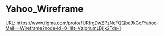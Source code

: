 # Yahoo_Wireframe

URL: https://www.figma.com/proto/fURfrgDwZPzNeFQQbe9kGo/Yahoo-Mail---Wireframe?node-id=0-1&t=Vzjo4umLBjjk2Tds-1
